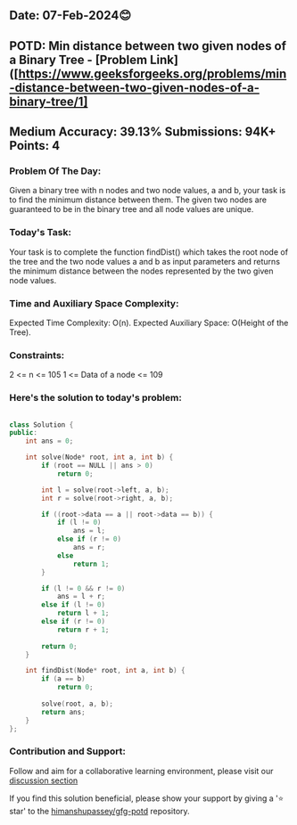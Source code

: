 ## Date: 07-Feb-2024😊

## POTD: Min distance between two given nodes of a Binary Tree - [Problem Link]([https://www.geeksforgeeks.org/problems/min-distance-between-two-given-nodes-of-a-binary-tree/1]

## Medium Accuracy: 39.13% Submissions: 94K+ Points: 4

### Problem Of The Day:

Given a binary tree with n nodes and two node values, a and b, your task is to find the minimum distance between them. The given two nodes are guaranteed to be in the binary tree and all node values are unique.

### Today's Task:

Your task is to complete the function findDist() which takes the root node of the tree and the two node values a and b as input parameters and returns the minimum distance between the nodes represented by the two given node values.

### Time and Auxiliary Space Complexity:

Expected Time Complexity: O(n).
Expected Auxiliary Space: O(Height of the Tree).

### Constraints:

2 <= n <= 105
1 <= Data of a node <= 109

### Here's the solution to today's problem:

```cpp
 
class Solution {
public:
    int ans = 0;

    int solve(Node* root, int a, int b) {
        if (root == NULL || ans > 0) 
            return 0;

        int l = solve(root->left, a, b);
        int r = solve(root->right, a, b);

        if ((root->data == a || root->data == b)) {
            if (l != 0) 
                ans = l;
            else if (r != 0) 
                ans = r;
            else 
                return 1;
        }

        if (l != 0 && r != 0) 
            ans = l + r;
        else if (l != 0) 
            return l + 1;
        else if (r != 0) 
            return r + 1;
        
        return 0;
    }

    int findDist(Node* root, int a, int b) {
        if (a == b) 
            return 0;
        
        solve(root, a, b);
        return ans;
    }
};

```

### Contribution and Support:

Follow and aim for a collaborative learning environment, please visit our [discussion section](https://github.com/himanshupassey/gfg-potd/discussions)

If you find this solution beneficial, please show your support by giving a '⭐ star' to the [himanshupassey/gfg-potd](https://github.com/himanshupassey/gfg-potd) repository.
